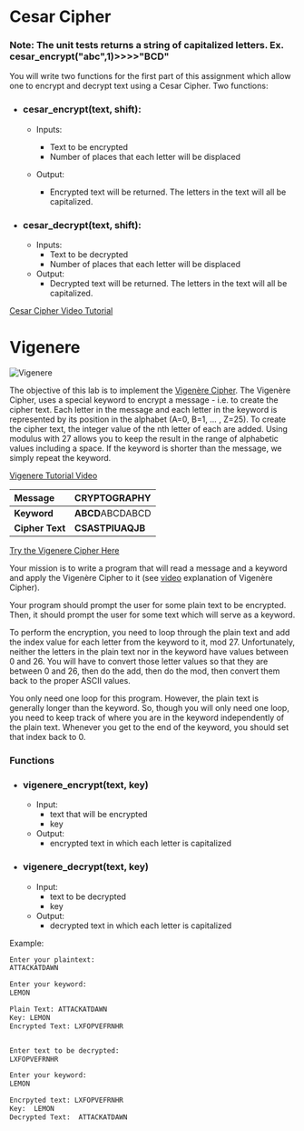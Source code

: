 # Cesar Cipher
### Note: The unit tests returns a string of capitalized letters. Ex. cesar_encrypt("abc",1)>>>>"BCD"   

You will write two functions for the first part of this assignment which allow one to encrypt and decrypt text using a Cesar Cipher. Two functions:

- ### cesar_encrypt(text, shift):
	- Inputs:
	  - Text to be encrypted
	  - Number of places that each letter will be displaced

    - Output:
	    - Encrypted text will be returned. The letters in the text will all be capitalized.
        
- ### cesar_decrypt(text, shift):
	- Inputs:
	  - Text to be decrypted
      - Number of places that each letter will be displaced
    - Output:
	    - Decrypted text will be returned. The letters in the text will all be capitalized.


[Cesar Cipher Video Tutorial](https://youtu.be/fR8rVR72a6o)



# Vigenere
![Vigenere](assets/vig.PNG)

The objective of this lab is to implement the [Vigenère Cipher](https://privacycanada.net/classical-encryption/vigenere-cipher/). The Vigenère Cipher, uses a special keyword to encrypt a message - i.e. to create the cipher text. Each letter in the message and each letter in the keyword is represented by its position in the alphabet (A=0, B=1, … , Z=25). To create the cipher text, the integer value of the nth letter of each are added. Using modulus with 27 allows you to keep the result in the range of alphabetic values including a space.  If the keyword is shorter than the message, we simply repeat the keyword.

[Vigenere Tutorial Video](https://youtu.be/E352JJ8xv48)

| **Message**     | **CRYPTOGRAPHY** | 
| :---            |    ----       | 
| **Keyword**     | **ABCD**ABCDABCD | 
| **Cipher Text** | **CSASTPIUAQJB** | 


[Try the Vigenere Cipher Here](https://studio.code.org/s/vigenere/lessons/1/levels/1)

Your mission is to write a program that will read a message and a keyword and apply the Vigenère Cipher to it (see [video](https://www.youtube.com/watch?v=E352JJ8xv48) explanation of Vigenère Cipher).

Your program should prompt the user for some plain text to be encrypted. Then, it should prompt the user for some text which will serve as a keyword. 

To perform the encryption, you need to loop through the plain text and add the index value for each letter from the keyword to it, mod 27. Unfortunately, neither the letters in the plain text nor in the keyword have values between 0 and 26. You will have to convert those letter values so that they are between 0 and 26, then do the add, then do the mod, then convert them back to the proper ASCII values. 
	
You only need one loop for this program. However, the plain text is generally longer than the keyword. So, though you will only need one loop, you need to keep track of where you are in the keyword independently of the plain text. Whenever you get to the end of the keyword, you should set that index back to 0.

### Functions
- ### vigenere_encrypt(text, key)
	- Input:
	  - text that will be encrypted
      - key
    - Output:
	    - encrypted text in which each letter is capitalized
- ### vigenere_decrypt(text, key)
	- Input:
	  - text to be decrypted
      - key
    - Output:
	    - decrypted text in which each letter is capitalized

Example: 
```python
Enter your plaintext:
ATTACKATDAWN

Enter your keyword:
LEMON

Plain Text: ATTACKATDAWN
Key: LEMON
Encrypted Text: LXFOPVEFRNHR


Enter text to be decrypted:
LXFOPVEFRNHR

Enter your keyword:
LEMON

Encrpyted text: LXFOPVEFRNHR
Key:  LEMON
Decrypted Text:  ATTACKATDAWN
```




  
  
